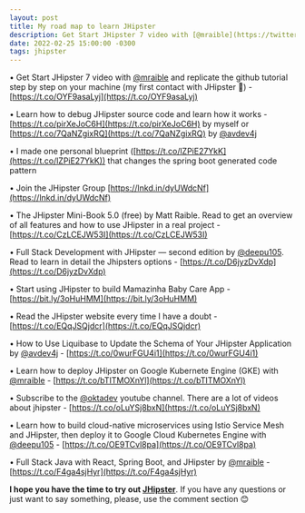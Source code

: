 ```yaml
---
layout: post
title: My road map to learn JHipster
description: Get Start JHipster 7 video with [@mraible](https://twitter.com/mraible?t=BK6_6Qf1CS0jFODjpxEjMg&s=09)  and replicate the github tutorial step by step on your machine (my first contact with JHipster 🤯) - [https://t.co/OYF9asaLyj](https://t.co/OYF9asaLyj) 
date: 2022-02-25 15:00:00 -0300
tags: jhipster
---
```


• Get Start JHipster 7 video with [@mraible](https://twitter.com/mraible?t=BK6_6Qf1CS0jFODjpxEjMg&s=09)  and replicate the github tutorial step by step on your machine (my first contact with JHipster 🤯) - [https://t.co/OYF9asaLyj](https://t.co/OYF9asaLyj) 

• Learn how to debug JHipster source code and learn how it works - [https://t.co/pirXeJoC6H](https://t.co/pirXeJoC6H) by myself or [https://t.co/7QaNZgixRQ](https://t.co/7QaNZgixRQ) by [@avdev4j](https://twitter.com/avdev4j?t=5f1PdVVFRzYQ3ViicdJwBg&s=09)

• I made one personal blueprint ([https://t.co/lZPiE27YkK](https://t.co/lZPiE27YkK)) that changes the spring boot generated code pattern

• Join the JHipster Group [https://lnkd.in/dyUWdcNf](https://lnkd.in/dyUWdcNf)

• The JHipster Mini-Book 5.0 (free) by Matt Raible. Read to get an overview of all features and how to use JHipster in a real project - [https://t.co/CzLCEJW53I](https://t.co/CzLCEJW53I)

• Full Stack Development with JHipster — second edition by [@deepu105](https://twitter.com/deepu105?t=ReyanpgBIYcE6FoKC4Z4KA&s=09). Read to learn in detail the Jhipsters options - [https://t.co/D6jyzDvXdp](https://t.co/D6jyzDvXdp)

• Start using JHipster to build Mamazinha Baby Care App - [https://bit.ly/3oHuHMM](https://bit.ly/3oHuHMM)

• Read the JHipster website every time I have a doubt - [https://t.co/EQqJSQjdcr](https://t.co/EQqJSQjdcr)

• How to Use Liquibase to Update the Schema of Your JHipster Application by [@avdev4j](https://twitter.com/avdev4j?t=5f1PdVVFRzYQ3ViicdJwBg&s=09) - [https://t.co/0wurFGU4i1](https://t.co/0wurFGU4i1)

• Learn how to deploy JHipster on Google Kubernete Engine (GKE) with [@mraible](https://twitter.com/mraible?t=BK6_6Qf1CS0jFODjpxEjMg&s=09) - [https://t.co/bTITMOXnYl](https://t.co/bTITMOXnYl)

• Subscribe to the [@oktadev](https://twitter.com/oktadev?t=mx2sCKUOyxkEdxkVx3xiGQ&s=09) youtube channel. There are a lot of videos about jhipster - [https://t.co/oLuYSj8bxN](https://t.co/oLuYSj8bxN)

• Learn how to build cloud-native microservices using Istio Service Mesh and JHipster, then deploy it to Google Cloud Kubernetes Engine with [@deepu105](https://twitter.com/deepu105?t=ReyanpgBIYcE6FoKC4Z4KA&s=09) - [https://t.co/OE9TCvl8pa](https://t.co/OE9TCvl8pa)

• Full Stack Java with React, Spring Boot, and JHipster by [@mraible](https://twitter.com/mraible?t=BK6_6Qf1CS0jFODjpxEjMg&s=09) - [https://t.co/F4ga4sjHyr](https://t.co/F4ga4sjHyr)

**I hope you have the time to try out [JHipster](https://www.jhipster.tech/)**. If you have any questions or just want to say something, please, use the comment section 😊
